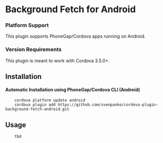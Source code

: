 # Background Fetch for Android

### Platform Support

This plugin supports PhoneGap/Cordova apps running on Android.

### Version Requirements

This plugin is meant to work with Cordova 3.5.0+.

## Installation

#### Automatic Installation using PhoneGap/Cordova CLI (Android)
        cordova platform update android
        cordova plugin add https://github.com/svenpanko/cordova-plugin-background-fetch-android.git

## Usage
        tbd
